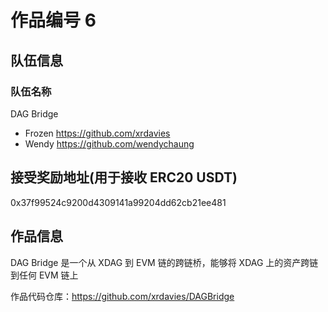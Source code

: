 # 作品编号 6
## 队伍信息
### 队伍名称

DAG Bridge

- Frozen https://github.com/xrdavies
- Wendy https://github.com/wendychaung

## 接受奖励地址(用于接收 ERC20 USDT)
0x37f99524c9200d4309141a99204dd62cb21ee481

## 作品信息

DAG Bridge 是一个从 XDAG 到 EVM 链的跨链桥，能够将 XDAG 上的资产跨链到任何 EVM 链上

作品代码仓库：https://github.com/xrdavies/DAGBridge


